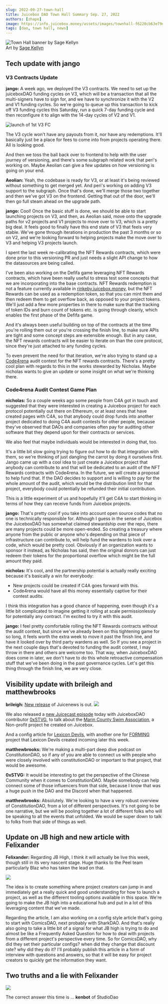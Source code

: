 ```yaml
---
slug: 2022-09-27-town-hall
title: Juicebox DAO Town Hall Summary Sep. 27, 2022
authors: [zhape]
image: https://info.juicebox.money/assets/images/townhall-f6220cb63e79e62f790a0ba4a041c68c.png
tags: [dao, town hall, news]
---
```


![Town Hall banner by Sage Kellyn](townhall.png)  
Art by [Sage Kellyn](https://twitter.com/SageKellyn)

## Tech update with jango

### V3 Contracts Update
**jango:**
A week ago, we deployed the V3 contracts. We need to set up the juiceboxDAO funding cycles on V3, which will be a transaction that all the multi-signers have to sign for, and we have to synchronize it with the V2 and V1 funding cycles. So we're going to queue up this transaction to kick off V3 funding cycles this Saturday, run a quick 7-day funding cycle and then reconfigure it to align with the 14-day cycles of V2 and V1.

![launch of 1st V3 FC](gSt2Dyu.png)

The V3 cycle won't have any payouts from it, nor have any redemptions. It'll basically just be a place for fees to come into from projects operating there. All is looking good. 

And then we toss the ball back over to frontend to help with the user journey of versioning, and there's some subgraph related work that peri's working on. Maybe Aeolian can give a few updates on how versioning is going on your end.

**Aeolian:**
Yeah, the codebase is ready for V3, or at least it's being reviewed without something to get merged yet. And peri's working on adding V3 support to the subgraph. Once that's done, we'll merge those two together and then we've got V3 on the frontend. Getting that out of the door, we'll then go full steam ahead on the upgrade path. 

**jango:**
Cool! Once the basic stuff is done, we should be able to start launching projects on V3, and then, as Aeolian said, move onto the upgrade paths for v2 projects and V1 projects to move over to V3, which is a pretty big deal. It feels good to finally have this end state of V3 that feels very stable. We've gone through iterations in production the past 3 months or so on V2, and we're looking forward to helping projects make the move over to V3 and helping V3 projects launch. 

I spent the last week re-calibrating the NFT Rewards contracts, which were done prior to this versioning PR and just needs a slight API change to how the datasources are being called.

I've been also working on the Defifa game leveraging NFT Rewards contracts, which have been really useful to stress test some concepts that we are incorporating into the base contracts. NFT Rewards redemption is not a feature currently available in [rinkeby.juicebox.money](https://rinkeby.juicebox.money/), but the NFT Rewards can be used as a redemption token, so that you can mint them and then redeem them to get overflow back, as opposed to your project tokens. We'll just add a few more properties in there to make sure that the tracking of token IDs and burn count of tokens etc. is going through cleanly, which enables the first phase of the Defifa game. 

And it's always been useful building on top of the contracts at the time you're rolling them out or you're crossing the finish line, to make sure APIs are tight and some concept steps are extensible enough. But in any case, the NFT rewards contracts will be easier to iterate on than the core protocol, since they're just attached to any funding cycles.

To even prevent the need for that iteration, we're also trying to stand up a [Code4rena](https://code4rena.com/) audit contest for the NFT rewards contracts. There's a pretty cool plan with regards to this in the works stewarded by Nicholas. Maybe nicholas wants to give an update or some insight on what we're thinking there. 

### Code4rena Audit Contest Game Plan

**nicholas:**
So a couple weeks ago some people from C4A got in touch and suggested that they were interested in creating a Juicebox project for each protocol potentially out there on Ethereum, or at least ones that have created pages with C4A, so that anybody could drop funds into another project dedicated to doing C4A audit contests for other people, because they've observed that DAOs and companies often pay for auditing other software that they depend upon for their contracts or services. 

We also feel that maybe individuals would be interested in doing that, too. 

It's a little bit slow going trying to figure out how to do that integration with them, so we're thinking of just dangling the carrot by doing it ourselves first. Jango came up with a cool idea to just create a Juicebox project that anybody can contribute to and that will be dedicated to an audit of the NFT Rewards contracts with Code4rena. In the future, we will create a proposal to help fund that. If the DAO decides to support and is willing to pay for the whole amount of the audit, which would be the distribution limit for that project, everybody could potentially be refunded their initial contribution.

This is a little experiment of us and hopefully it'll get C4A to start thinking in terms of how they can receive funds from Juicebox projects. 

**jango:** 
That's pretty cool if you take into account open source codes that no one is technically responsible for. Although I guess in the sense of Juicebox the JuiceboxDAO has somewhat claimed stewardship over the repo, there are many projects could be more open-ended. So creating a treasury where anyone from the public or anyone who's depending on that piece of infrastructure can contribute to, will help fund the wardens to look over a code, which would be pretty cool. Obviously if an organization wants to sponsor it instead, as Nicholas has said, then the original donors can just redeem their tokens for the proportional overflow which might be the full amount they paid. 

**nicholas:**
It's cool, and the partnership potential is actually really exciting because it's basically a win for everybody: 
- New projects could be created if C4A goes forward with this. 
- Code4rena would have all this money essentially captive for their contest audits.
 
I think this integration has a good chance of happening, even though it's a little bit complicated to imagine getting it rolling at scale permissionlessly for potentially any contract. I'm excited to try it with this audit. 

**jango:** 
I feel pretty comfortable rolling the NFT Rewards contracts without the audit contest, but since we've already been on this tightening game for so long, it feels worth the extra week to move it past the finish line, and have it looked over by third party wardens as well. So If you see a project in the next couple days that's devoted to funding the audit contest, I may throw in there and others are welcome too. That way, when JuiceboxDAO does come in later, we don't have to do this whole retroactive compensation stuff that we've been doing in the past governance cycles. Let's get this thing through the finish line, we are very close. 

## Visibility update with brileigh and matthewbrooks

**brileigh:**
[New release](https://juicenews.beehiiv.com/p/juicenews-sep-27) of Juicenews is out. 
![](0PM1U8z.png)


We also released a [new Juicecast episode](https://anchor.fm/thejuicecast/episodes/Ep--11---Steve-from-Marin-County-Swim-Association-e1oet1l) today with JuiceboxDAO contributor [0xSTVG](https://twitter.com/0xSTVG), to talk about the [Marin County Swim Association](https://juicebox.money/@mcsa), a Non-profit project he created on Juicebox.

And a config article for [Lexicon Devils](https://juicebox.money/p/lexicondevils), with another one for [FORMING](https://juicebox.money/v2/p/66) project that Lexicon Devils created incoming later this week.

**matthewbrooks:**
We're making a multi-part deep dive podcast on ConstitutionDAO, so if any of you are able to connect us with people who were closely involved with constitutionDAO or important to that project, that would be awesome.

**0xSTVG:** 
It would be interesting to get the perspective of the Chinese Community when it comes to ConstitutionDAO. Maybe somebody can help connect some of those influencers from that side, because I know that was a huge push in the DAO and the Discord when that happened. 

**matthewbrooks:** 
Absolutely. We're looking to have a very robust overview of ConstitutionDAO, from a lot of different perspectives. It's not going to be one narrative, but we will be pooling together a lot of different folks who will be speaking to all the events that unfolded. We would be super down to talk to folks from that side of things as well.

## Update on JB high and new article with Felixander

**Felixander:**
Regarding JB High, I think it will actually be live this week, though still in its very nascent stage. Huge thanks to the Peel team particularly Blaz who has taken the lead on that.

![](ycglZ2j.png)

The idea is to create something where project creators can jump in and immediately get a really quick and good understanding for how to launch a project, as well as the different tooling options available in this space. We're going to make the JB high into a educational hub and put in a lot of this leveraging content that we've made.

Regarding the article, I am also working on a config style article that's going to start with ComicsDAO, next probably with SharkDAO. And that's really also going to take a little bit of a signal for what JB high is trying to do and almost be like a Frequently Asked Question for how to deal with projects from a different project's perspective every time. So for ComicsDAO, why did they set their particular configs? when did they change that discount rate? why did they do it? I'll probably publish this article in a form of interview with questions and answers, so that it will be easy for project creators to quickly get the information they want. 

## Two truths and a lie with Felixander

![](ImdjSrX.png)

The correct answer this time is ... **kenbot** of StudioDao

